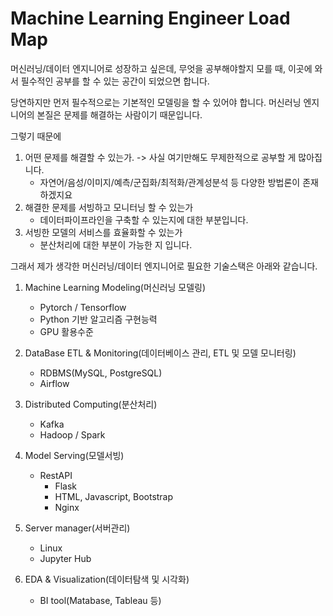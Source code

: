 # Machine Learning Engineer Load Map  

머신러닝/데이터 엔지니어로 성장하고 싶은데, 무엇을 공부해야할지 모를 때, 이곳에 와서 필수적인 공부를 할 수 있는 공간이 되었으면 합니다.


당연하지만 먼저 필수적으로는 기본적인 모델링을 할 수 있어야 합니다. 머신러닝 엔지니어의 본질은 문제를 해결하는 사람이기 때문입니다.

그렇기 때문에  
1. 어떤 문제를 해결할 수 있는가. -> 사실 여기만해도 무제한적으로 공부할 게 많아집니다.  
    - 자연어/음성/이미지/예측/군집화/최적화/관계성분석 등 다양한 방법론이 존재하겠지요  
2. 해결한 문제를 서빙하고 모니터닝 할 수 있는가  
    - 데이터파이프라인을 구축할 수 있는지에 대한 부분입니다.
3. 서빙한 모델의 서비스를 효율화할 수 있는가
    - 분산처리에 대한 부분이 가능한 지 입니다.


그래서 제가 생각한 머신러닝/데이터 엔지니어로 필요한 기술스택은 아래와 같습니다.


1. Machine Learning Modeling(머신러닝 모델링)
    - Pytorch / Tensorflow
    - Python 기반 알고리즘 구현능력
    - GPU 활용수준
    
2. DataBase ETL & Monitoring(데이터베이스 관리, ETL 및 모델 모니터링)
    - RDBMS(MySQL, PostgreSQL)
    - Airflow

3. Distributed Computing(분산처리)
    - Kafka
    - Hadoop / Spark
    
4. Model Serving(모델서빙)
    - RestAPI
        - Flask
        - HTML, Javascript, Bootstrap
        - Nginx
    
5. Server manager(서버관리)
    - Linux 
    - Jupyter Hub
    
6. EDA & Visualization(데이터탐색 및 시각화)
    - BI tool(Matabase, Tableau 등)

